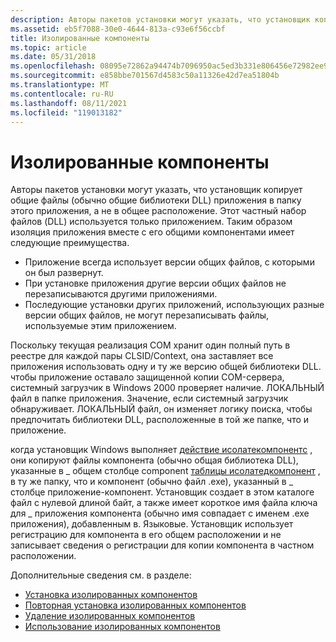 ```yaml
---
description: Авторы пакетов установки могут указать, что установщик копирует общие файлы (обычно общие библиотеки DLL) приложения в папку этого приложения, а не в общее расположение.
ms.assetid: eb5f7088-30e0-4644-813a-c93e6f56ccbf
title: Изолированные компоненты
ms.topic: article
ms.date: 05/31/2018
ms.openlocfilehash: 08095e72862a94474b7096950ac5ed3b331e806456e72982ee9d7374ab9511b3
ms.sourcegitcommit: e858bbe701567d4583c50a11326e42d7ea51804b
ms.translationtype: MT
ms.contentlocale: ru-RU
ms.lasthandoff: 08/11/2021
ms.locfileid: "119013182"
---
```

# <a name="isolated-components"></a>Изолированные компоненты

Авторы пакетов установки могут указать, что установщик копирует общие файлы (обычно общие библиотеки DLL) приложения в папку этого приложения, а не в общее расположение. Этот частный набор файлов (DLL) используется только приложением. Таким образом изоляция приложения вместе с его общими компонентами имеет следующие преимущества.

-   Приложение всегда использует версии общих файлов, с которыми он был развернут.
-   При установке приложения другие версии общих файлов не перезаписываются другими приложениями.
-   Последующие установки других приложений, использующих разные версии общих файлов, не могут перезаписывать файлы, используемые этим приложением.

Поскольку текущая реализация COM хранит один полный путь в реестре для каждой пары CLSID/Context, она заставляет все приложения использовать одну и ту же версию общей библиотеки DLL. чтобы приложение оставало защищенной копии COM-сервера, системный загрузчик в Windows 2000 проверяет наличие. ЛОКАЛЬНЫЙ файл в папке приложения. Значение, если системный загрузчик обнаруживает. ЛОКАЛЬНЫЙ файл, он изменяет логику поиска, чтобы предпочитать библиотеки DLL, расположенные в той же папке, что и приложение.

когда установщик Windows выполняет [действие исолатекомпонентс](isolatecomponents-action.md) , они копируют файлы компонента (обычно общая библиотека DLL), указанные в \_ общем столбце component [таблицы исолатедкомпонент](isolatedcomponent-table.md) , в ту же папку, что и компонент (обычно файл .exe), указанный в \_ столбце приложение-компонент. Установщик создает в этом каталоге файл с нулевой длиной байт, а также имеет короткое имя файла ключа для \_ приложения компонента (обычно имя совпадает с именем .exe приложения), добавленным в. Языковые. Установщик использует регистрацию для компонента в его общем расположении и не записывает сведения о регистрации для копии компонента в частном расположении.

Дополнительные сведения см. в разделе:

-   [Установка изолированных компонентов](installation-of-isolated-components.md)
-   [Повторная установка изолированных компонентов](reinstallation-of-isolated-components.md)
-   [Удаление изолированных компонентов](removal-of-isolated-components.md)
-   [Использование изолированных компонентов](using-isolated-components.md)

 

 



